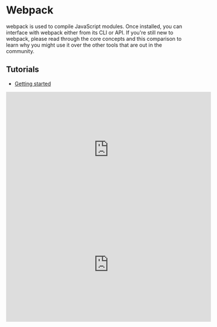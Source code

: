 # Webpack

webpack is used to compile JavaScript modules. Once installed, you can interface with webpack either from its CLI or API. If you're still new to webpack, please read through the core concepts and this comparison to learn why you might use it over the other tools that are out in the community.

## Tutorials
- [Getting started](https://webpack.js.org/guides/getting-started/)


<iframe width="560" height="315" src="https://www.youtube.com/embed/MpGLUVbqoYQ" frameborder="0" allow="accelerometer; autoplay; encrypted-media; gyroscope; picture-in-picture" allowfullscreen></iframe>

<iframe width="560" height="315" src="https://www.youtube.com/embed/sbrKeDhYev8" frameborder="0" allow="accelerometer; autoplay; encrypted-media; gyroscope; picture-in-picture" allowfullscreen></iframe>